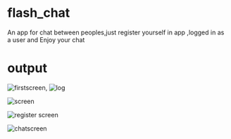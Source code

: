 # flash_chat
An app for chat between peoples,just register yourself in app ,logged in as a user and Enjoy your chat

# output

![firstscreen](https://user-images.githubusercontent.com/70143736/178362911-7527ec47-65d6-437d-99d9-53e834a9de57.png), 
![log](https://user-images.githubusercontent.com/70143736/178363424-00030de5-8b7f-4a93-af7b-782562c2f25b.png)

![screen](https://user-images.githubusercontent.com/70143736/178364032-b70add7d-6bd4-4317-8c54-b6f6a718eae6.png)

![register screen](https://user-images.githubusercontent.com/70143736/178364296-624f1212-5d7b-4d75-978b-35b45763d3bb.png)

![chatscreen](https://user-images.githubusercontent.com/70143736/178364566-87fd89b2-eab9-478e-ba17-7eb5d0ca52b3.png)
